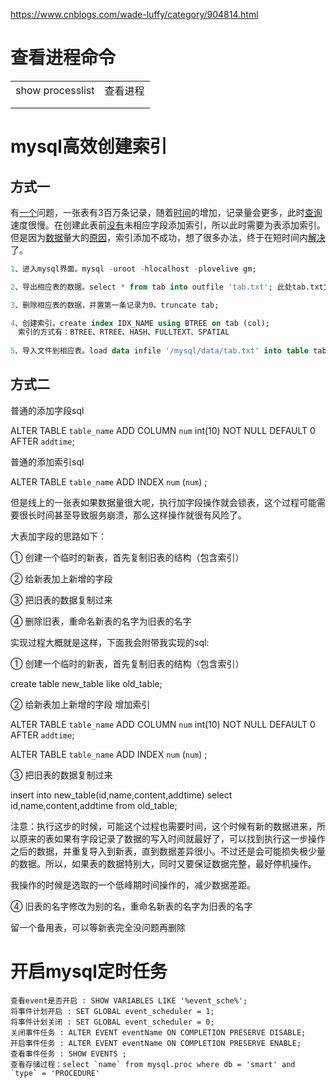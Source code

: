 https://www.cnblogs.com/wade-luffy/category/904814.html 



# 查看进程命令

|                  |          |
| ---------------- | -------- |
| show processlist | 查看进程 |
|                  |          |
|                  |          |

# mysql高效创建索引

## 方式一 

有[一个](http://blog.uouo123.com/tags-1368.html)问题，一张表有3百万条记录，随着[时间](http://blog.uouo123.com/tags-65.html)的增加，记录量会更多，此时[查询](http://blog.uouo123.com/tags-335.html)速度很慢。在创建此表前[没有](http://blog.uouo123.com/tags-948.html)未相应字段添加索引，所以此时需要为表添加索引。但是因为[数据](http://blog.uouo123.com/tags-603.html)量大的[原因](http://blog.uouo123.com/tags-921.html)，索引添加不成功，想了很多办法，终于在短时间内[解决](http://blog.uouo123.com/tags-480.html)了。

```sql
1、进入mysql界面。mysql -uroot -hlocalhost -plovelive gm;

2、导出相应表的数据。select * from tab into outfile 'tab.txt'; 此处tab.txt文件在mysql的data目录里

3、删除相应表的数据，并置第一条记录为0。truncate tab;

4、创建索引。create index IDX_NAME using BTREE on tab (col);
　索引的方式有：BTREE、RTREE、HASH、FULLTEXT、SPATIAL
　
5、导入文件到相应表。load data infile '/mysql/data/tab.txt' into table tab;
```

## 方式二

普通的添加字段sql

ALTER TABLE `table_name` ADD COLUMN `num`  int(10) NOT NULL DEFAULT 0 AFTER `addtime`;

普通的添加索引sql

ALTER TABLE `table_name` ADD INDEX `num` (`num`) ;

但是线上的一张表如果数据量很大呢，执行加字段操作就会锁表，这个过程可能需要很长时间甚至导致服务崩溃，那么这样操作就很有风险了。

大表加字段的思路如下：

① 创建一个临时的新表，首先复制旧表的结构（包含索引）

② 给新表加上新增的字段

③ 把旧表的数据复制过来

④ 删除旧表，重命名新表的名字为旧表的名字

实现过程大概就是这样，下面我会附带我实现的sql:

① 创建一个临时的新表，首先复制旧表的结构（包含索引）

create table new_table like old_table;

② 给新表加上新增的字段 增加索引

ALTER TABLE `table_name` ADD COLUMN `num`  int(10) NOT NULL DEFAULT 0 AFTER `addtime`;


ALTER TABLE `table_name` ADD INDEX `num` (`num`) ;

③ 把旧表的数据复制过来

insert into new_table(id,name,content,addtime) select id,name,content,addtime from old_table;

注意：执行这步的时候，可能这个过程也需要时间，这个时候有新的数据进来，所以原来的表如果有字段记录了数据的写入时间就最好了，可以找到执行这一步操作之后的数据，并重复导入到新表，直到数据差异很小。不过还是会可能损失极少量的数据。所以，如果表的数据特别大，同时又要保证数据完整，最好停机操作。

我操作的时候是选取的一个低峰期时间操作的，减少数据差距。

④ 旧表的名字修改为别的名，重命名新表的名字为旧表的名字

留一个备用表，可以等新表完全没问题再删除



# 开启mysql定时任务

```
查看event是否开启 : SHOW VARIABLES LIKE '%event_sche%';
将事件计划开启 : SET GLOBAL event_scheduler = 1;
将事件计划关闭 : SET GLOBAL event_scheduler = 0;
关闭事件任务 : ALTER EVENT eventName ON COMPLETION PRESERVE DISABLE;
开启事件任务 : ALTER EVENT eventName ON COMPLETION PRESERVE ENABLE;
查看事件任务 : SHOW EVENTS ;
查看存储过程：select `name` from mysql.proc where db = 'smart' and `type` = 'PROCEDURE' 

```

